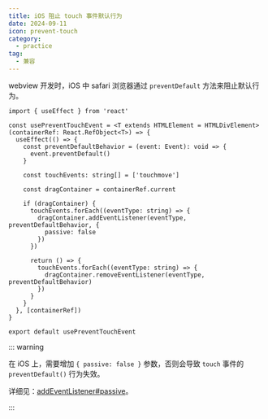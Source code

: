 ```yaml
---
title: iOS 阻止 touch 事件默认行为
date: 2024-09-11
icon: prevent-touch
category:
  - practice
tag:
  - 兼容
---
```


webview 开发时，iOS 中 safari 浏览器通过 `preventDefault` 方法来阻止默认行为。

```ts{16}
import { useEffect } from 'react'

const usePreventTouchEvent = <T extends HTMLElement = HTMLDivElement>(containerRef: React.RefObject<T>) => {
  useEffect(() => {
    const preventDefaultBehavior = (event: Event): void => {
      event.preventDefault()
    }

    const touchEvents: string[] = ['touchmove']

    const dragContainer = containerRef.current

    if (dragContainer) {
      touchEvents.forEach((eventType: string) => {
        dragContainer.addEventListener(eventType, preventDefaultBehavior, {
          passive: false
        })
      })

      return () => {
        touchEvents.forEach((eventType: string) => {
          dragContainer.removeEventListener(eventType, preventDefaultBehavior)
        })
      }
    }
  }, [containerRef])
}

export default usePreventTouchEvent
```

::: warning

在 iOS 上，需要增加 `{ passive: false }` 参数，否则会导致 `touch` 事件的 `preventDefault()` 行为失效。

详细见：[addEventListener#passive](https://developer.mozilla.org/en-US/docs/Web/API/EventTarget/addEventListener#passive)。

:::
